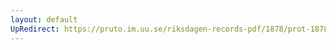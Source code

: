 ```yaml
---
layout: default
UpRedirect: https://pruto.im.uu.se/riksdagen-records-pdf/1878/prot-1878--ak--036/prot-1878--ak--036_044.pdf
---
```

